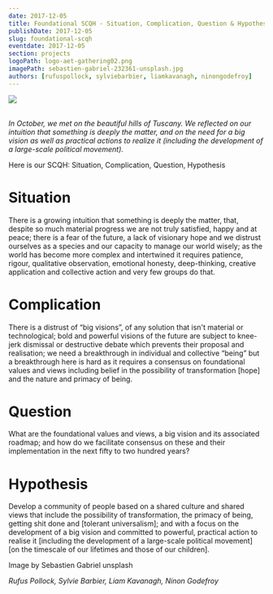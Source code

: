 ```yaml
---
date: 2017-12-05
title: Foundational SCQH - Situation, Complication, Question & Hypothesis
publishDate: 2017-12-05
slug: foundational-scqh
eventdate: 2017-12-05
section: projects
logoPath: logo-aet-gathering02.png
imagePath: sebastien-gabriel-232361-unsplash.jpg
authors: [rufuspollock, sylviebarbier, liamkavanagh, ninongodefroy]
---
```


<img src="/images/foundational_scqh.png"><br/><br/>

*In October, we met on the beautiful hills of Tuscany. We reflected on our intuition that something is deeply the matter, and on the need for a big vision as well as practical actions to realize it (including the development of a large-scale political movement).*

Here is our SCQH: Situation, Complication, Question, Hypothesis

# Situation


There is a growing intuition that something is deeply the matter, that, despite so much material progress we are not truly satisfied, happy and at peace; there is a fear of the future, a lack of visionary hope and we distrust ourselves as a species and our capacity to manage our world wisely; as the world has become more complex and intertwined it requires patience, rigour, qualitative observation, emotional honesty, deep-thinking, creative application and collective action and very few groups do that.


# Complication

There is a distrust of “big visions”, of any solution that isn't material or technological; bold and powerful visions of the future are subject to knee-jerk dismissal or destructive debate which prevents their proposal and realisation;  we need a breakthrough in individual and collective “being” but a breakthrough here is hard as it requires a consensus on foundational values and views including belief in the possibility of transformation [hope] and the nature and primacy of being.


# Question

What are the foundational values and views, a big vision and its associated roadmap; and how do we facilitate consensus on these and their implementation in the next fifty to two hundred years?


# Hypothesis

Develop a community of people based on a shared culture and shared views that include the possibility of transformation, the primacy of being, getting shit done and [tolerant universalism]; and with a focus on the development of a big vision and committed to powerful, practical action to realise it [including the development of a large-scale political movement] [on the timescale of our lifetimes and those of our children].

Image by Sebastien Gabriel unsplash

*Rufus Pollock, Sylvie Barbier, Liam Kavanagh, Ninon Godefroy*
